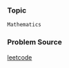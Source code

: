 ### Topic

    Mathematics

### Problem Source

[leetcode](https://leetcode.com/problems/minimum-moves-to-equal-array-elements/#/description)
